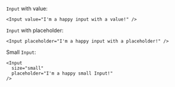 `Input` with value:
```
<Input value="I'm a happy input with a value!" />
```

`Input` with placeholder:
```
<Input placeholder="I'm a happy input with a placeholder!" />
```

Small `Input`:
```
<Input
  size="small"
  placeholder="I'm a happy small Input!"
/>
```
